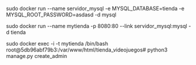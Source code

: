 sudo docker run --name servidor_mysql -e MYSQL_DATABASE=tienda -e MYSQL_ROOT_PASSWORD=asdasd -d mysql


sudo docker run --name mytienda -p 8080:80 --link servidor_mysql:mysql -d tienda




sudo docker exec -i -t mytienda /bin/bash
root@5db96abf79b3:/var/www/html/tienda_videojuegos# python3 manage.py create_admin